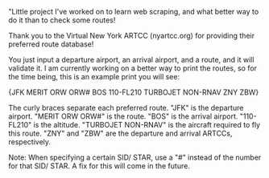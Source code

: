 "Little project I've worked on to learn web scraping, and what better way to do it than to check some routes! 

Thank you to the Virtual New York ARTCC (nyartcc.org) for providing their preferred route database! 

You just input a departure airport, an arrival airport, and a route, and it will validate it. I am currently working on a better way to print the routes, so for the time being, this is an example print you will see:

{JFK MERIT ORW ORW# BOS 110-FL210 TURBOJET NON-RNAV ZNY ZBW}

The curly braces separate each preferred route.
"JFK" is the departure airport.
"MERIT ORW ORW#" is the route.
"BOS" is the arrival airport.
"110-FL210" is the altitude.
"TURBOJET NON-RNAV" is the aircraft required to fly this route.
"ZNY" and "ZBW" are the departure and arrival ARTCCs, respectively.

Note: When specifying a certain SID/ STAR, use a "#" instead of the number for that SID/ STAR. A fix for this will come in the future.
